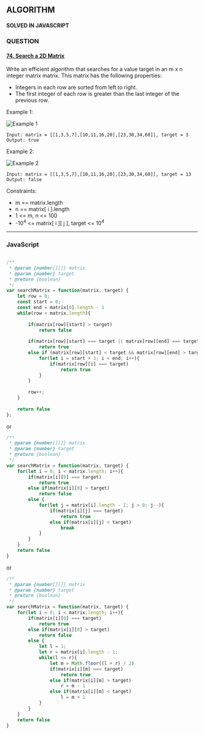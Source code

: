 ## ALGORITHM

#### SOLVED IN JAVASCRIPT
### QUESTION

#### [74. Search a 2D Matrix](https://leetcode.com/problems/search-a-2d-matrix/)

Write an efficient algorithm that searches for a value target in an m x n integer matrix matrix. This matrix has the following properties:

* Integers in each row are sorted from left to right.
* The first integer of each row is greater than the last integer of the previous row.

Example 1:

![Example 1](https://assets.leetcode.com/uploads/2020/10/05/mat.jpg)

```
Input: matrix = [[1,3,5,7],[10,11,16,20],[23,30,34,60]], target = 3
Output: true
```

Example 2:

![Example 2](https://assets.leetcode.com/uploads/2020/10/05/mat2.jpg)

```
Input: matrix = [[1,3,5,7],[10,11,16,20],[23,30,34,60]], target = 13
Output: false
```

Constraints:

* m == matrix.length
* n == matrix[ i ].length
* 1 <= m, n <= 100
* -10<sup>4</sup> <= matrix[ i ][ j ], target <= 10<sup>4</sup>

-----

### JavaScript

```js

/**
 * @param {number[][]} matrix
 * @param {number} target
 * @return {boolean}
 */
var searchMatrix = function(matrix, target) {
    let row = 0;
    const start = 0;
    const end = matrix[0].length - 1
    while(row < matrix.length){
        
        if(matrix[row][start] > target)
            return false
        
        if(matrix[row][start] === target || matrix[row][end] === target)
            return true
        else if (matrix[row][start] < target && matrix[row][end] > target){
            for(let i = start + 1; i < end; i++){
                if(matrix[row][i] === target)
                    return true
            }
        } 
        
        row++;
    }
    
    return false
};

```

or

```js
/**
 * @param {number[][]} matrix
 * @param {number} target
 * @return {boolean}
 */
var searchMatrix = function(matrix, target) {
    for(let i = 0; i < matrix.length; i++){
        if(matrix[i][0] === target)
            return true
        else if(matrix[i][0] > target)
            return false
        else {
            for(let j = matrix[i].length - 1; j > 0; j--){
                if(matrix[i][j] === target)
                    return true
                else if(matrix[i][j] < target)
                    break
            }
        }
    }
    return false
}
```

or

```js
/**
 * @param {number[][]} matrix
 * @param {number} target
 * @return {boolean}
 */
var searchMatrix = function(matrix, target) {
    for(let i = 0; i < matrix.length; i++){
        if(matrix[i][0] === target)
            return true
        else if(matrix[i][0] > target)
            return false
        else {
            let l = 1;
            let r = matrix[i].length - 1;
            while(l <= r){
                let m = Math.floor((l + r) / 2)
                if(matrix[i][m] === target)
                    return true
                else if(matrix[i][m] > target)
                    r = m - 1
                else if(matrix[i][m] < target)
                    l = m + 1
            }
        }
    }
    return false
}
```
